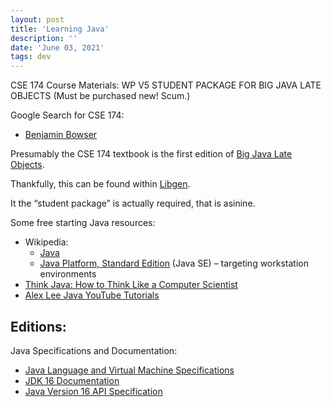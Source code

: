 ```yaml
---
layout: post
title: 'Learning Java'
description: ''
date: 'June 03, 2021'
tags: dev
---
```


CSE 174 Course Materials: WP V5 STUDENT PACKAGE FOR BIG JAVA LATE OBJECTS (Must be purchased new! Scum.)

Google Search for CSE 174:
- [Benjamin Bowser](https://github.com/benjaminbowser/CSE174)

Presumably the CSE 174 textbook is the first edition of [Big Java Late Objects](https://www.wiley.com/en-ad/Big+Java%3A+Late+Objects%2C+1st+Edition-p-9781118087886).

Thankfully, this can be found within [Libgen](https://whereislibgen.vercel.app/).

It the “student package” is actually required, that is asinine.

Some free starting Java resources:
- Wikipedia:
    - [Java](https://en.wikipedia.org/wiki/Java_(programming_language))
    - [Java Platform, Standard Edition](https://en.wikipedia.org/wiki/Java_Platform,_Standard_Edition) (Java SE) – targeting workstation environments
- [Think Java: How to Think Like a Computer Scientist](https://greenteapress.com/thinkjava6/html/index.html)
- [Alex Lee Java YouTube Tutorials](https://www.youtube.com/channel/UC_fFL5jgoCOrwAVoM_fBYwA)

Editions:
-

Java Specifications and Documentation:
- [Java Language and Virtual Machine Specifications](https://docs.oracle.com/javase/specs/)
- [JDK 16 Documentation](https://docs.oracle.com/en/java/javase/16/)
- [Java Version 16 API Specification](https://docs.oracle.com/en/java/javase/16/docs/api/index.html)
